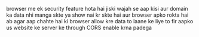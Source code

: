browser me ek security feature hota hai jiski wajah se aap kisi aur domain ka data nhi manga skte ya show nai kr skte hai aur browser apko rokta hai ab agar aap chahte hai ki browser allow kre data to laane ke liye to fir aapko us website ke server ke through CORS enable krna padega

